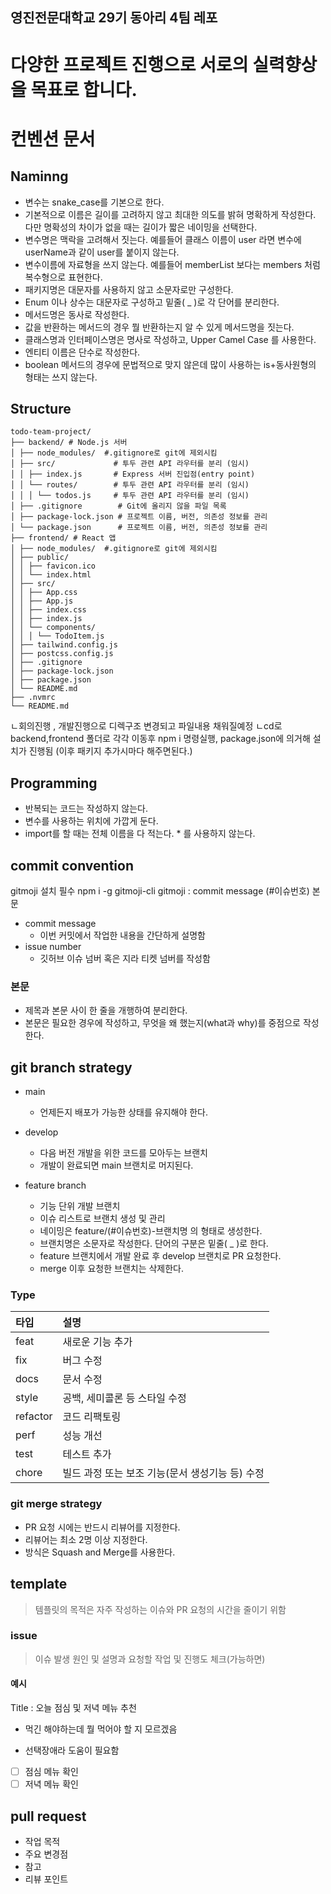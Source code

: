 ## 영진전문대학교 29기 동아리 4팀 레포
# 다양한 프로젝트 진행으로 서로의 실력향상을 목표로 합니다.

# 컨벤션 문서

## Naminng
- 변수는 snake_case를 기본으로 한다.
- 기본적으로 이름은 길이를 고려하지 않고 최대한 의도를 밝혀 명확하게 작성한다. 다만 명확성의 차이가 없을 때는 길이가 짧은 네이밍을 선택한다.
- 변수명은 맥락을 고려해서 짓는다. 예를들어 클래스 이름이 user 라면 변수에 userName과 같이 user를 붙이지 않는다.
- 변수이름에 자료형을 쓰지 않는다. 예를들어 memberList 보다는 members 처럼 복수형으로 표현한다.
- 패키지명은 대문자를 사용하지 않고 소문자로만 구성한다.
- Enum 이나 상수는 대문자로 구성하고 밑줄( _ )로 각 단어를 분리한다.
- 메서드명은 동사로 작성한다.
- 값을 반환하는 메서드의 경우 뭘 반환하는지 알 수 있게 메서드명을 짓는다.
- 클래스명과 인터페이스명은 명사로 작성하고, Upper Camel Case 를 사용한다.
- 엔티티 이름은 단수로 작성한다.
- boolean 메서드의 경우에 문법적으로 맞지 않은데 많이 사용하는 is+동사원형의 형태는 쓰지 않는다.

## Structure
```
todo-team-project/ 
├── backend/ # Node.js 서버 
│ ├── node_modules/  #.gitignore로 git에 제외시킴
│ ├── src/             # 투두 관련 API 라우터를 분리 (임시)
│ │ ├── index.js       # Express 서버 진입점(entry point)
│ │ └── routes/        # 투두 관련 API 라우터를 분리 (임시)
│ │ │ └── todos.js     # 투두 관련 API 라우터를 분리 (임시)
│ ├── .gitignore        # Git에 올리지 않을 파일 목록
│ ├── package-lock.json # 프로젝트 이름, 버전, 의존성 정보를 관리
│ └── package.json      # 프로젝트 이름, 버전, 의존성 정보를 관리
├── frontend/ # React 앱 
│ ├── node_modules/  #.gitignore로 git에 제외시킴
│ ├── public/
│ │ ├── favicon.ico 
│ │ └── index.html
│ ├── src/ 
│ │ ├── App.css 
│ │ ├── App.js 
│ │ ├── index.css 
│ │ ├── index.js 
│ │ └── components/ 
│ │ │ └── TodoItem.js
│ ├── tailwind.config.js
│ ├── postcss.config.js
│ ├── .gitignore
│ ├── package-lock.json
│ ├── package.json
│ └── README.md
├── .nvmrc
└── README.md 
```
ㄴ회의진행 , 개발진행으로 디렉구조 변경되고 파일내용 채워질예정
ㄴcd로 backend,frontend 폴더로 각각 이동후 npm i 명령실행, package.json에 의거해 설치가 진행됨 (이후 패키지 추가시마다 해주면된다.)

## Programming
- 반복되는 코드는 작성하지 않는다.
- 변수를 사용하는 위치에 가깝게 둔다.
- import를 할 때는 전체 이름을 다 적는다. * 를 사용하지 않는다.
## commit convention
gitmoji 설치 필수 npm i -g gitmoji-cli
gitmoji : commit message (#이슈번호)
본문
- commit message
  - 이번 커밋에서 작업한 내용을 간단하게 설명함
- issue number
  - 깃허브 이슈 넘버 혹은 지라 티켓 넘버를 작성함

### 본문
- 제목과 본문 사이 한 줄을 개행하여 분리한다.
- 본문은 필요한 경우에 작성하고, 무엇을 왜 했는지(what과 why)를 중점으로 작성한다.

## git branch strategy
- main
  - 언제든지 배포가 가능한 상태를 유지해야 한다.
    
- develop
  - 다음 버전 개발을 위한 코드를 모아두는 브랜치
  - 개발이 완료되면 main 브랜치로 머지된다.
    
- feature branch
  - 기능 단위 개발 브랜치
  - 이슈 리스트로 브랜치 생성 및 관리
  - 네이밍은 feature/(#이슈번호)-브랜치명 의 형태로 생성한다.
  - 브랜치명은 소문자로 작성한다. 단어의 구분은 밑줄( _ )로 한다.
  - feature 브랜치에서 개발 완료 후 develop 브랜치로 PR 요청한다.
  - merge 이후 요청한 브랜치는 삭제한다.

### Type
| 타입       | 설명                           |
| :------- | :--------------------------- |
| feat     | 새로운 기능 추가                    |
| fix      | 버그 수정                        |
| docs     | 문서 수정                        |
| style    | 공백, 세미콜론 등 스타일 수정            |
| refactor | 코드 리팩토링                      |
| perf     | 성능 개선                        |
| test     | 테스트 추가                       |
| chore    | 빌드 과정 또는 보조 기능(문서 생성기능 등) 수정 |

  ### git merge strategy
  - PR 요청 시에는 반드시 리뷰어를 지정한다.
  - 리뷰어는 최소 2명 이상 지정한다.
  - 방식은 Squash and Merge를 사용한다.
## template
> 템플릿의 목적은 자주 작성하는 이슈와 PR 요청의 시간을 줄이기 위함

### issue
> 이슈 발생 원인 및 설명과 요청할 작업 및 진행도 체크(가능하면)

#### 예시
Title : 오늘 점심 및 저녁 메뉴 추천

- 먹긴 해야하는데 뭘 먹어야 할 지 모르겠음

- 선택장애라 도움이 필요함

- [ ] 점심 메뉴 확인
- [ ] 저녁 메뉴 확인
## pull request
- 작업 목적
- 주요 변경점
- 참고
- 리뷰 포인트
